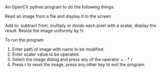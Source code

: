 An OpenCV python program to do the following things:

Read an image from a file and display it to the screen

Add to, subtract from, multiply or divide each pixel with a scalar, display the result.
Resize the image uniformly by ½


To run the program
1. Enter path of image with name to be modified. 
2. Enter scalar value to be operated. 
3. Select the image dialog and press any of the operator + - * / 
4. Press r to reset the image, press any other key to exit the program.
